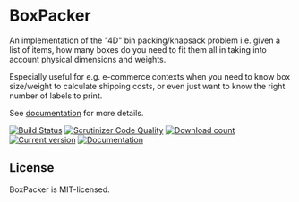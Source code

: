 BoxPacker
=========

An implementation of the "4D" bin packing/knapsack problem i.e. given a list of items, how many boxes do you need to fit
them all in taking into account physical dimensions and weights.

Especially useful for e.g. e-commerce contexts when you need to know box size/weight to calculate shipping costs, or
even just want to know the right number of labels to print.

See [documentation](https://www.boxpacker.io/en/2.x/) for more details.

[![Build Status](https://github.com/dvdoug/BoxPacker/workflows/CI/badge.svg?branch=2.x)](https://github.com/dvdoug/BoxPacker/actions?query=workflow%3ACI+branch%3A2.x)
[![Scrutinizer Code Quality](https://scrutinizer-ci.com/g/dvdoug/BoxPacker/badges/quality-score.png?b=2.x)](https://scrutinizer-ci.com/g/dvdoug/BoxPacker/?branch=2.x)
[![Download count](https://img.shields.io/packagist/dt/dvdoug/boxpacker.svg)](https://packagist.org/packages/dvdoug/boxpacker)
[![Current version](https://img.shields.io/packagist/v/dvdoug/boxpacker.svg)](https://packagist.org/packages/dvdoug/boxpacker)
[![Documentation](https://readthedocs.org/projects/boxpacker/badge/?version=2.x)](https://www.boxpacker.io/en/2.x/)

License
-------
BoxPacker is MIT-licensed. 
